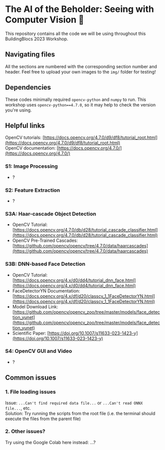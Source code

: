 # The AI of the Beholder: Seeing with Computer Vision 👀

This repository contains all the code we will be using throughout this BuildingBlocs 2023 Workshop.

## Navigating files

All the sections are numbered with the corresponding section number and header.
Feel free to upload your own images to the `img/` folder for testing!

## Dependencies

These codes minimally required `opencv-python` and `numpy` to run. This workshop uses `opencv-python==4.7.0`, so it may help to check the version you're using.

## Helpful links

OpenCV tutorials: [https://docs.opencv.org/4.7.0/d9/df8/tutorial_root.html](https://docs.opencv.org/4.7.0/d9/df8/tutorial_root.html)  
OpenCV documentation: [https://docs.opencv.org/4.7.0/](https://docs.opencv.org/4.7.0/)

### S1: Image Processing

- ?

### S2: Feature Extraction

- ?

### S3A: Haar-cascade Object Detection

- OpenCV Tutorial: [https://docs.opencv.org/4.7.0/db/d28/tutorial_cascade_classifier.html](https://docs.opencv.org/4.7.0/db/d28/tutorial_cascade_classifier.html)
- OpenCV Pre-Trained Cascades: [https://github.com/opencv/opencv/tree/4.7.0/data/haarcascades](https://github.com/opencv/opencv/tree/4.7.0/data/haarcascades)

### S3B: DNN-based Face Detection

- OpenCV Tutorial: [https://docs.opencv.org/4.x/d0/dd4/tutorial_dnn_face.html](https://docs.opencv.org/4.x/d0/dd4/tutorial_dnn_face.html)
- FaceDetectorYN Documentation: [https://docs.opencv.org/4.x/df/d20/classcv_1_1FaceDetectorYN.html](https://docs.opencv.org/4.x/df/d20/classcv_1_1FaceDetectorYN.html)
- Model Download Link: [https://github.com/opencv/opencv_zoo/tree/master/models/face_detection_yunet](https://github.com/opencv/opencv_zoo/tree/master/models/face_detection_yunet)
- Scientific Paper: [https://doi.org/10.1007/s11633-023-1423-y](https://doi.org/10.1007/s11633-023-1423-y)

### S4: OpenCV GUI and Video

- ?

## Common issues

### 1. File loading issues

Issue: `...Can't find required data file...` or `...Can't read ONNX file...`, etc.  
Solution: Try running the scripts from the root file (i.e. the terminal should execute the files from the parent file)

### 2. Other issues?

Try using the Google Colab here instead: ...?
